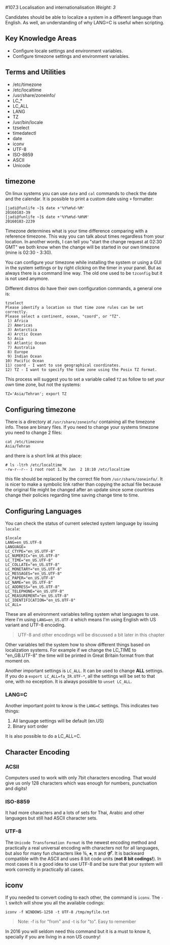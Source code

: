 #107.3 Localisation and internationalisation
*Weight: 3*

Candidates should be able to localize a system in a different language than English. As well, an understanding of why LANG=C is useful when scripting.

## Key Knowledge Areas
- Configure locale settings and environment variables.
- Configure timezone settings and environment variables.

## Terms and Utilities
- /etc/timezone
- /etc/localtime
- /usr/share/zoneinfo/
- LC_*
- LC_ALL
- LANG
- TZ
- /usr/bin/locale
- tzselect
- timedatectl
- date
- iconv
- UTF-8
- ISO-8859
- ASCII
- Unicode

## timezone
On linux systems you can use `date` and `cal` commands to check the date and the calendar. It is possible to print a custom date using `+` formatter:

````
[jadi@funlife ~]$ date +'%Y%m%d-%M'
20160103-39
[jadi@funlife ~]$ date +'%Y%m%d-%H%M'
20160103-2239
````


Timezone determines what is your time difference comparing with a reference timezone. This way you can talk about times regardless from your location. In another words, I can tell you "start the change request at 02:30 GMT" we both know when the change will be started in our own timezone (mine is 02:30 - 3:30).

You can configure your timezone while installing the system or using a GUI in the system settings or by right clicking on the timer in your panel. But as always there is a command line way. The old one used to be ````tzconfig```` but it is not used anymore.

Different distros do have their own configuration commands, a general one is:


````
tzselect 
Please identify a location so that time zone rules can be set correctly.
Please select a continent, ocean, "coord", or "TZ".
 1) Africa
 2) Americas
 3) Antarctica
 4) Arctic Ocean
 5) Asia
 6) Atlantic Ocean
 7) Australia
 8) Europe
 9) Indian Ocean
10) Pacific Ocean
11) coord - I want to use geographical coordinates.
12) TZ - I want to specify the time zone using the Posix TZ format.
````

This process will suggest you to set a variable called ````TZ```` as follow to set *your own* time zone, but not the systems:

````
TZ='Asia/Tehran'; export TZ
````

## Configuring timezone
There is a directory at `/usr/share/zoneinfo/` containing all the timezone info. These are binary files. If you need to change your systems timezone you need to change 2 files:

````
cat /etc/timezone 
Asia/Tehran
````

and there is a short link at this place:

````
# ls -ltrh /etc/localtime 
-rw-r--r-- 1 root root 1.7K Jan  2 18:10 /etc/localtime
````
this file should be replaced by the correct file from `/usr/share/zoneinfo/`. It is nicer to make a symbolic link rather than copying the actual file because the original file might be changed after an update since some countries change their policies regarding time saving change time to time.

## Configuring Languages
You can check the status of current selected system language by issuing `locale`:

````
$locale
LANG=en_US.UTF-8
LANGUAGE=
LC_CTYPE="en_US.UTF-8"
LC_NUMERIC="en_US.UTF-8"
LC_TIME="en_US.UTF-8"
LC_COLLATE="en_US.UTF-8"
LC_MONETARY="en_US.UTF-8"
LC_MESSAGES="en_US.UTF-8"
LC_PAPER="en_US.UTF-8"
LC_NAME="en_US.UTF-8"
LC_ADDRESS="en_US.UTF-8"
LC_TELEPHONE="en_US.UTF-8"
LC_MEASUREMENT="en_US.UTF-8"
LC_IDENTIFICATION="en_US.UTF-8"
LC_ALL=
````

These are all environment variables telling system what languages to use. Here I'm using `LANG=en_US.UTF-8` which means I'm using English with US variant and UTF-8 encoding.

> UTF-8 and other encodings will be discussed a bit later in this chapter

Other variables tell the system how to show different things based on localization systems. For example if we change the LC_TIME to "en_GB.UTF-8" the time will be printed in Great Britain format from that moment on.

Another important settings is `LC_ALL`. It can be used to change **ALL** settings. If you do a `export LC_ALL=fa_IR.UTF-*`, all the settings will be set to that one, with no exception. It is always possible to `unset LC_ALL`.

### LANG=C
Another important point to know is the `LANG=C` settings. This indicates two things:

1. All language settings will be default (en.US)
2. Binary sort order

It is also possible to do a LC_ALL=C.

## Character Encoding
### ACSII
Computers used to work with only 7bit characters encoding. That would give us only 128 characters which was enough for numbers, punctuation and digits!

### ISO-8859
It had more characters and a lots of sets for Thai, Arabic and other languages but still had ASCII character sets.

### UTF-8
The `Unicode Transformation Format` is the newest encoding method and practically a real universal encoding with characters not for all languages, but also for many fun characters like  ¾, ♠, π and ⚤. It is backward compatible with the ASCII and uses 8 bit code units (**not 8 bit codings!**). In most cases it is a good idea to use UTF-8 and be sure that your system will work correctly in practically all cases.

## iconv
If you needed to convert coding to each other, the command is `iconv`. The `-l` switch will show you all the available codings:

````
iconv -f WINDOWS-1258 -t UTF-8 /tmp/myfile.txt
````

> Note: -f is for "from" and -t is for "to". Easy to remember

In 2016 you will seldom need this command but it is a must to know it, specially if you are living in a non US country! 
